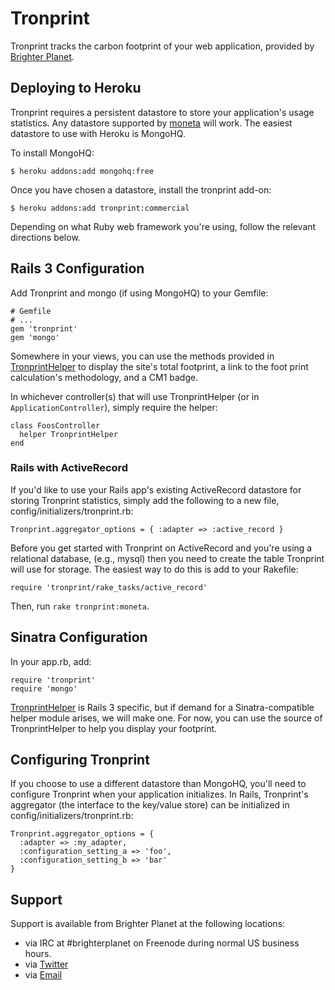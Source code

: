 # Tronprint

Tronprint tracks the carbon footprint of your web application, provided by [Brighter Planet](http://brighterplanet.com).

## Deploying to Heroku

Tronprint requires a persistent datastore to store your application's usage statistics. Any datastore supported by [moneta](http://github.com/dkastner/moneta) will work. The easiest datastore to use with Heroku is MongoHQ.

To install MongoHQ:

    $ heroku addons:add mongohq:free

Once you have chosen a datastore, install the tronprint add-on:

    $ heroku addons:add tronprint:commercial

Depending on what Ruby web framework you're using, follow the relevant directions below.

## Rails 3 Configuration

Add Tronprint and mongo (if using MongoHQ) to your Gemfile:

    # Gemfile
    # ...
    gem 'tronprint'
    gem 'mongo'

Somewhere in your views, you can use the methods provided in [TronprintHelper](http://rubydoc.info/github/brighterplanet/tronprint/master/TronprintHelper) to display the site's total footprint, a link to the foot print calculation's methodology, and a CM1 badge.

In whichever controller(s) that will use TronprintHelper (or in `ApplicationController`), simply require the helper:

    class FoosController
      helper TronprintHelper
    end

### Rails with ActiveRecord

If you'd like to use your Rails app's existing ActiveRecord datastore for 
storing Tronprint statistics, simply add the following to a new file, 
config/initializers/tronprint.rb:

    Tronprint.aggregator_options = { :adapter => :active_record }

Before you get started with Tronprint on ActiveRecord and you're using a 
relational database, (e.g., mysql) then you need to create the table 
Tronprint will use for storage. The easiest way to do this is add to 
your Rakefile:

    require 'tronprint/rake_tasks/active_record'

Then, run `rake tronprint:moneta`.

## Sinatra Configuration

In your app.rb, add:

    require 'tronprint'
    require 'mongo'

[TronprintHelper](http://rubydoc.info/github/brighterplanet/tronprint/master/TronprintHelper) is Rails 3 specific, but if demand for a Sinatra-compatible helper module arises, we will make one. For now, you can use the source of TronprintHelper to help you display your footprint.

## Configuring Tronprint

If you choose to use a different datastore than MongoHQ, you'll need to configure Tronprint when your application initializes. In Rails, Tronprint's aggregator (the interface to the key/value store) can be initialized in config/initializers/tronprint.rb:

    Tronprint.aggregator_options = {
      :adapter => :my_adapter,
      :configuration_setting_a => 'foo',
      :configuration_setting_b => 'bar'
    }


## Support

Support is available from Brighter Planet at the following locations:

* via IRC at #brighterplanet on Freenode during normal US business hours.
* via [Twitter](http://twitter.com/brighterplanet)
* via [Email](mailto:support@brighterplanet.com)


